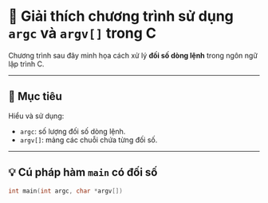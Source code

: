 # 📘 Giải thích chương trình sử dụng `argc` và `argv[]` trong C

Chương trình sau đây minh họa cách xử lý **đối số dòng lệnh** trong ngôn ngữ lập trình C.

---

## 📌 Mục tiêu

Hiểu và sử dụng:
- `argc`: số lượng đối số dòng lệnh.
- `argv[]`: mảng các chuỗi chứa từng đối số.

---

## 💡 Cú pháp hàm `main` có đối số

```c
int main(int argc, char *argv[])
